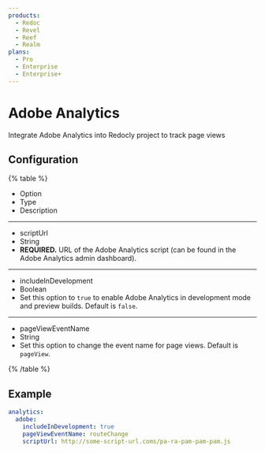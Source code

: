 ```yaml
---
products:
  - Redoc
  - Revel
  - Reef
  - Realm
plans:
  - Pro
  - Enterprise
  - Enterprise+
---
```

# Adobe Analytics

Integrate Adobe Analytics into Redocly project to track page views

## Configuration

{% table %}

- Option
- Type
- Description

---

- scriptUrl
- String
- **REQUIRED.** URL of the Adobe Analytics script (can be found in the Adobe Analytics admin dashboard).

---

- includeInDevelopment
- Boolean
- Set this option to `true` to enable Adobe Analytics in development mode and preview builds. Default is `false`.

---

- pageViewEventName
- String
- Set this option to change the event name for page views. Default is `pageView`.

{% /table %}

## Example

```yaml
analytics:
  adobe:
    includeInDevelopment: true
    pageViewEventName: routeChange
    scriptUrl: http://some-script-url.coms/pa-ra-pam-pam-pam.js
```
